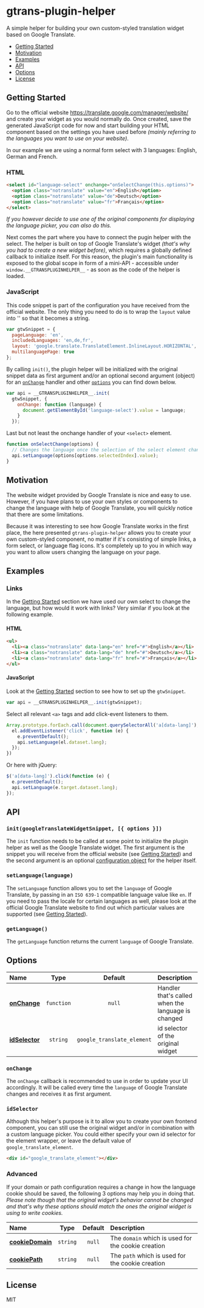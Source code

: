 # gtrans-plugin-helper
A simple helper for building your own custom-styled translation widget based on Google Translate.

* [Getting Started](#getting-started)
* [Motivation](#motivation)
* [Examples](#examples)
* [API](#api)
* [Options](#options)
* [License](#license)

## Getting Started

Go to the official website https://translate.google.com/manager/website/ and create your widget as you would normally do. Once created, save the generated JavaScript code for now and start building your HTML component based on the settings you have used before _(mainly referring to the languages you want to use on your website)_.

In our example we are using a normal form select with 3 languages: English, German and French.

### HTML

```html
<select id="language-select" onchange="onSelectChange(this.options)">
  <option class="notranslate" value="en">English</option>
  <option class="notranslate" value="de">Deutsch</option>
  <option class="notranslate" value="fr">Français</option>
</select>
```

_If you however decide to use one of the original components for displaying the language picker, you can also do this._

Next comes the part where you have to connect the pugin helper with the select. The helper is built on top of Google Translate's widget _(that's why you had to create a new widget before)_, which requires a globally defined callback to initialize itself. For this reason, the plugin's main functionality is exposed to the global scope in form of a mini-API - accessible under `window.__GTRANSPLUGINHELPER__` - as soon as the code of the helper is loaded.

### JavaScript

This code snippet is part of the configuration you have received from the official website. The only thing you need to do is to wrap the `layout` value into '' so that it becomes a string.
```js
var gtwSnippet = {
  pageLanguage: 'en',
  includedLanguages: 'en,de,fr',
  layout: 'google.translate.TranslateElement.InlineLayout.HORIZONTAL',
  multilanguagePage: true
};
```
By calling `init()`, the plugin helper will be initialized with the original snippet data as first argument and/or an optional second argument (object) for an [`onChange`](#onchange) handler and other [`options`](#options) you can find down below.
```js
var api = __GTRANSPLUGINHELPER__.init(
  gtwSnippet, {
    onChange: function (language) {
      document.getElementById('language-select').value = language;
    }
  });
```
Last but not least the onchange handler of your `<select>` element.
```js
function onSelectChange(options) {
  // Changes the language once the selection of the select element changes
  api.setLanguage(options[options.selectedIndex].value);
}
```

## Motivation

The website widget provided by Google Translate is nice and easy to use. However, if you have plans to use your own styles or components to change the language with help of Google Translate, you will quickly notice that there are some limitations.

Because it was interesting to see how Google Translate works in the first place, the here presented `gtrans-plugin-helper` allows you to create your own custom-styled component, no matter if it's consisting of simple links,  a form select, or language flag icons. It's completely up to you in which way you want to allow users changing the language on your page.

## Examples

### Links
In the [Getting Started](#getting-started) section we have used our own select to change the language, but how would it work with links? Very similar if you look at the following example.

#### HTML
```html
<ul>
  <li><a class="notranslate" data-lang="en" href="#">English</a></li>
  <li><a class="notranslate" data-lang="de" href="#">Deutsch</a></li>
  <li><a class="notranslate" data-lang="fr" href="#">Français</a></li>
</ul>
```

#### JavaScript
Look at the [Getting Started](#getting-started) section to see how to set up the `gtwSnippet`.
```js
var api = __GTRANSPLUGINHELPER__.init(gtwSnippet);
```
Select all relevant `<a>` tags and add click-event listeners to them.
```js
Array.prototype.forEach.call(document.querySelectorAll('a[data-lang]'), function (el) {
  el.addEventListener('click', function (e) {
    e.preventDefault();
    api.setLanguage(el.dataset.lang);
  });
})
```
Or here with jQuery:
```js
$('a[data-lang]').click(function (e) {
  e.preventDefault();
  api.setLanguage(e.target.dataset.lang);
});
```

## API

### `init(googleTranslateWidgetSnippet, [{ options }])`
The `init` function needs to be called at some point to initialize the plugin helper as well as the Google Translate widget. The first argument is the snippet you will receive from the official website (see [Getting Started](#getting-started)) and the second argument is an optional [configuration object](#options) for the helper itself.

### `setLanguage(language)`
The `setLanguage` function allows you to set the `language` of Google Translate, by passing in an `ISO 639-1` compatible language value like `en`. If you need to pass the locale for certain languages as well, please look at the official Google Translate website to find out which particular values are supported (see [Getting Started](#getting-started)).

### `getLanguage()`
The `getLanguage` function returns the current `language` of Google Translate.

## Options

|Name|Type|Default|Description|
|:--|:--:|:-----:|:----------|
|[**onChange**](#onchange) |`function`|`null`|Handler that's called when the language is changed|
|[**idSelector**](#idselector)|`string`|`google_translate_element`|id selector of the original widget|

### `onChange`
The `onChange` callback is recommended to use in order to update your UI accordingly. It will be called every time the `language` of Google Translate changes and receives it as first argument.

### `idSelector`
Although this helper's purpose is it to allow you to create your own frontend component, you can still use the original widget and/or in combination with a custom language picker. You could either specify your own id selector for the element wrapper, or leave the default value of `google_translate_element`.

```html
<div id="google_translate_element"></div>
```

### Advanced
If your domain or path configuration requires a change in how the language cookie should be saved, the following 3 options may help you in doing that. _Please note though that the original widget's behavior cannot be changed and that's why these options should match the ones the original widget is using to write cookies._

|Name|Type|Default|Description|
|:--|:--:|:-----:|:----------|
|[**cookieDomain**](#cookiedomain)|`string`|`null`|The `domain` which is used for the cookie creation|
|[**cookiePath**](#cookiepath)|`string`|`null`|The `path` which is used for the cookie creation|

## License

MIT

[npm]: https://img.shields.io/npm/v/react-countdown-now.svg
[npm-url]: https://npmjs.com/package/react-countdown-now
